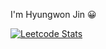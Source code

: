 I'm Hyungwon Jin 😀

[![Leetcode Stats](https://leetcard.jacoblin.cool/brooneJ?ext=activity)](https://leetcode.com/brooneJ/)
